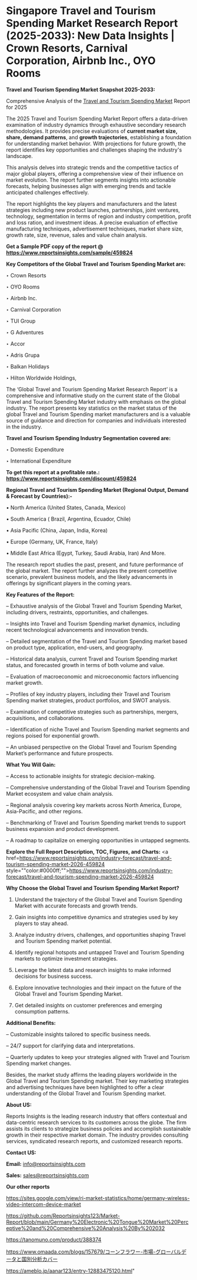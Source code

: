 # Singapore Travel and Tourism Spending Market Research Report (2025-2033): New Data Insights | Crown Resorts, Carnival Corporation, Airbnb Inc., OYO Rooms

<strong>Travel and Tourism Spending Market Snapshot 2025-2033:</strong>

Comprehensive Analysis of the <a href=https://www.reportsinsights.com/sample/459824>Travel and Tourism Spending Market</a> Report for 2025

The 2025 Travel and Tourism Spending Market Report offers a data-driven examination of industry dynamics through exhaustive secondary research methodologies. It provides precise evaluations of <strong>current market size, share, demand patterns</strong>, and <strong>growth trajectories</strong>, establishing a foundation for understanding market behavior. With projections for future growth, the report identifies key opportunities and challenges shaping the industry's landscape.

This analysis delves into strategic trends and the competitive tactics of major global players, offering a comprehensive view of their influence on market evolution. The report further segments insights into actionable forecasts, helping businesses align with emerging trends and tackle anticipated challenges effectively.

The report highlights the key players and manufacturers and the latest strategies including new product launches, partnerships, joint ventures, technology, segmentation in terms of region and industry competition, profit and loss ration, and investment ideas. A precise evaluation of effective manufacturing techniques, advertisement techniques, market share size, growth rate, size, revenue, sales and value chain analysis.

<strong>Get a Sample PDF copy of the report @ <a href=https://www.reportsinsights.com/sample/459824 style=color:#0000ff;>https://www.reportsinsights.com/sample/459824</a></strong>

<strong>Key Competitors of the Global Travel and Tourism Spending Market are:</strong>

‣ Crown Resorts

‣ OYO Rooms

‣ Airbnb Inc.

‣ Carnival Corporation

‣ TUI Group

‣ G Adventures

‣ Accor

‣ Adris Grupa

‣ Balkan Holidays

‣ Hilton Worldwide Holdings,

The ‘Global Travel and Tourism Spending Market Research Report’ is a comprehensive and informative study on the current state of the Global Travel and Tourism Spending Market industry with emphasis on the global industry. The report presents key statistics on the market status of the global Travel and Tourism Spending market manufacturers and is a valuable source of guidance and direction for companies and individuals interested in the industry.

<strong>Travel and Tourism Spending Industry Segmentation covered are:</strong>

‣ Domestic Expenditure

‣ International Expenditure

<strong>To get this report at a profitable rate.: <a href=https://www.reportsinsights.com/discount/459824 style=color:#0000ff;>https://www.reportsinsights.com/discount/459824</a></strong>

<strong>Regional Travel and Tourism Spending Market (Regional Output, Demand &amp; Forecast by Countries):-</strong>

• North America (United States, Canada, Mexico)

• South America ( Brazil, Argentina, Ecuador, Chile)

• Asia Pacific (China, Japan, India, Korea)

• Europe (Germany, UK, France, Italy)

• Middle East Africa (Egypt, Turkey, Saudi Arabia, Iran) And More.

The research report studies the past, present, and future performance of the global market. The report further analyzes the present competitive scenario, prevalent business models, and the likely advancements in offerings by significant players in the coming years.

<strong>Key Features of the Report:</strong>

– Exhaustive analysis of the Global Travel and Tourism Spending Market, including drivers, restraints, opportunities, and challenges.

– Insights into Travel and Tourism Spending market dynamics, including recent technological advancements and innovation trends.

– Detailed segmentation of the Travel and Tourism Spending market based on product type, application, end-users, and geography.

– Historical data analysis, current Travel and Tourism Spending market status, and forecasted growth in terms of both volume and value.

– Evaluation of macroeconomic and microeconomic factors influencing market growth.

– Profiles of key industry players, including their Travel and Tourism Spending market strategies, product portfolios, and SWOT analysis.

– Examination of competitive strategies such as partnerships, mergers, acquisitions, and collaborations.

– Identification of niche Travel and Tourism Spending market segments and regions poised for exponential growth.

– An unbiased perspective on the Global Travel and Tourism Spending Market’s performance and future prospects.

<strong>What You Will Gain:</strong>

– Access to actionable insights for strategic decision-making.

– Comprehensive understanding of the Global Travel and Tourism Spending Market ecosystem and value chain analysis.

– Regional analysis covering key markets across North America, Europe, Asia-Pacific, and other regions.

– Benchmarking of Travel and Tourism Spending market trends to support business expansion and product development.

– A roadmap to capitalize on emerging opportunities in untapped segments.

<strong>Explore the Full Report Description, TOC, Figures, and Charts:</strong>
<a href=https://www.reportsinsights.com/industry-forecast/travel-and-tourism-spending-market-2026-459824 style=""color:#0000ff;"">https://www.reportsinsights.com/industry-forecast/travel-and-tourism-spending-market-2026-459824</a>

<strong>Why Choose the Global Travel and Tourism Spending Market Report?</strong>

1. Understand the trajectory of the Global Travel and Tourism Spending Market with accurate forecasts and growth trends.

2. Gain insights into competitive dynamics and strategies used by key players to stay ahead.

3. Analyze industry drivers, challenges, and opportunities shaping Travel and Tourism Spending market potential.

4. Identify regional hotspots and untapped Travel and Tourism Spending markets to optimize investment strategies.

5. Leverage the latest data and research insights to make informed decisions for business success.

6. Explore innovative technologies and their impact on the future of the Global Travel and Tourism Spending Market.

7. Get detailed insights on customer preferences and emerging consumption patterns.

<strong>Additional Benefits:</strong>

– Customizable insights tailored to specific business needs.

– 24/7 support for clarifying data and interpretations.

– Quarterly updates to keep your strategies aligned with Travel and Tourism Spending market changes.

Besides, the market study affirms the leading players worldwide in the Global Travel and Tourism Spending market. Their key marketing strategies and advertising techniques have been highlighted to offer a clear understanding of the Global Travel and Tourism Spending market.

<strong><strong>About US</strong>:</strong>

Reports Insights is the leading research industry that offers contextual and data-centric research services to its customers across the globe. The firm assists its clients to strategize business policies and accomplish sustainable growth in their respective market domain. The industry provides consulting services, syndicated research reports, and customized research reports.

<strong>Contact US:</strong>

<p class=><b>Email:</b> <a href=mailto:info@reportsinsights.com>info@reportsinsights.com</a></p>
<p class=><b>Sales:</b> <a href=mailto:sales@reportsinsights.com>sales@reportsinsights.com</a></p>

<strong>Our other reports</strong>

<a href=https://sites.google.com/view/ri-market-statistics/home/germany-wireless-video-intercom-device-market>https://sites.google.com/view/ri-market-statistics/home/germany-wireless-video-intercom-device-market</a>

<a href=https://github.com/Reportsinsights123/Market-Report/blob/main/Germany%20Electronic%20Tongue%20Market%20Perceptive%20and%20Comprehensive%20Analysis%20By%202032>https://github.com/Reportsinsights123/Market-Report/blob/main/Germany%20Electronic%20Tongue%20Market%20Perceptive%20and%20Comprehensive%20Analysis%20By%202032</a>

<a href=https://tanomuno.com/product/388374>https://tanomuno.com/product/388374</a>

<a href=https://www.omaada.com/blogs/157679/コーンフラワー-市場-グローバルデータと国別分析カバー>https://www.omaada.com/blogs/157679/コーンフラワー-市場-グローバルデータと国別分析カバー</a>

<a href=https://ameblo.jp/aanar123/entry-12883475120.html>https://ameblo.jp/aanar123/entry-12883475120.html</a>"
